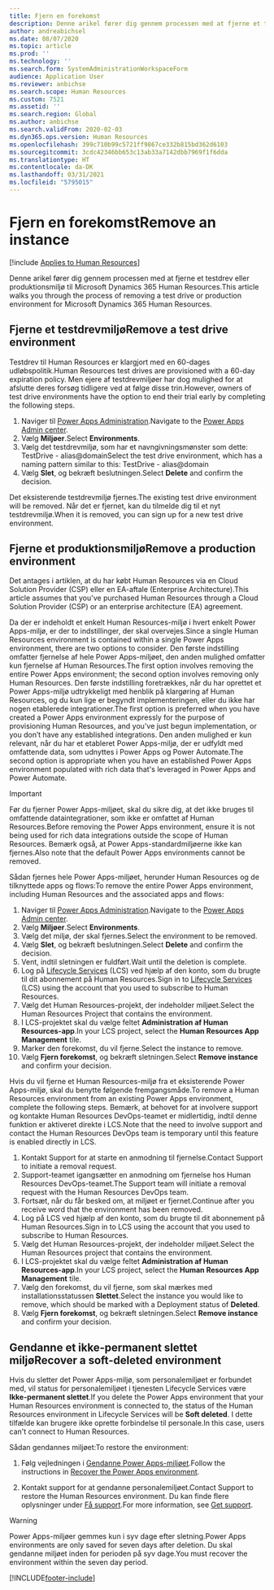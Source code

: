 ```yaml
---
title: Fjern en forekomst
description: Denne arikel fører dig gennem processen med at fjerne et testdrev eller produktionsmiljø til Microsoft Dynamics 365 Human Resources.
author: andreabichsel
ms.date: 08/07/2020
ms.topic: article
ms.prod: ''
ms.technology: ''
ms.search.form: SystemAdministrationWorkspaceForm
audience: Application User
ms.reviewer: anbichse
ms.search.scope: Human Resources
ms.custom: 7521
ms.assetid: ''
ms.search.region: Global
ms.author: anbichse
ms.search.validFrom: 2020-02-03
ms.dyn365.ops.version: Human Resources
ms.openlocfilehash: 399c710b99c5721ff9867ce332b815bd362d6103
ms.sourcegitcommit: 3cdc42346bb653c13ab33a7142dbb7969f1f6dda
ms.translationtype: HT
ms.contentlocale: da-DK
ms.lasthandoff: 03/31/2021
ms.locfileid: "5795015"
---
```

# <a name="remove-an-instance"></a><span data-ttu-id="a9646-103">Fjern en forekomst</span><span class="sxs-lookup"><span data-stu-id="a9646-103">Remove an instance</span></span>

[!include [Applies to Human Resources](../includes/applies-to-hr.md)]

<span data-ttu-id="a9646-104">Denne arikel fører dig gennem processen med at fjerne et testdrev eller produktionsmiljø til Microsoft Dynamics 365 Human Resources.</span><span class="sxs-lookup"><span data-stu-id="a9646-104">This article walks you through the process of removing a test drive or production environment for Microsoft Dynamics 365 Human Resources.</span></span>

## <a name="remove-a-test-drive-environment"></a><span data-ttu-id="a9646-105">Fjerne et testdrevmiljø</span><span class="sxs-lookup"><span data-stu-id="a9646-105">Remove a test drive environment</span></span>

<span data-ttu-id="a9646-106">Testdrev til Human Resources er klargjort med en 60-dages udløbspolitik.</span><span class="sxs-lookup"><span data-stu-id="a9646-106">Human Resources test drives are provisioned with a 60-day expiration policy.</span></span> <span data-ttu-id="a9646-107">Men ejere af testdrevmiljøer har dog mulighed for at afslutte deres forsøg tidligere ved at følge disse trin.</span><span class="sxs-lookup"><span data-stu-id="a9646-107">However, owners of test drive environments have the option to end their trial early by completing the following steps.</span></span> 

1. <span data-ttu-id="a9646-108">Naviger til [Power Apps Administration](https://admin.businessplatform.microsoft.com/).</span><span class="sxs-lookup"><span data-stu-id="a9646-108">Navigate to the [Power Apps Admin center](https://admin.businessplatform.microsoft.com/).</span></span>
2. <span data-ttu-id="a9646-109">Vælg **Miljøer**.</span><span class="sxs-lookup"><span data-stu-id="a9646-109">Select **Environments**.</span></span>
3. <span data-ttu-id="a9646-110">Vælg det testdrevmiljø, som har et navngivningsmønster som dette: TestDrive - alias@domain</span><span class="sxs-lookup"><span data-stu-id="a9646-110">Select the test drive environment, which has a naming pattern similar to this: TestDrive - alias@domain</span></span>
4. <span data-ttu-id="a9646-111">Vælg **Slet**, og bekræft beslutningen.</span><span class="sxs-lookup"><span data-stu-id="a9646-111">Select **Delete** and confirm the decision.</span></span> 

<span data-ttu-id="a9646-112">Det eksisterende testdrevmiljø fjernes.</span><span class="sxs-lookup"><span data-stu-id="a9646-112">The existing test drive environment will be removed.</span></span> <span data-ttu-id="a9646-113">Når det er fjernet, kan du tilmelde dig til et nyt testdrevmiljø.</span><span class="sxs-lookup"><span data-stu-id="a9646-113">When it is removed, you can sign up for a new test drive environment.</span></span> 

## <a name="remove-a-production-environment"></a><span data-ttu-id="a9646-114">Fjerne et produktionsmiljø</span><span class="sxs-lookup"><span data-stu-id="a9646-114">Remove a production environment</span></span>

<span data-ttu-id="a9646-115">Det antages i artiklen, at du har købt Human Resources via en Cloud Solution Provider (CSP) eller en EA-aftale (Enterprise Architecture).</span><span class="sxs-lookup"><span data-stu-id="a9646-115">This article assumes that you've purchased Human Resources through a Cloud Solution Provider (CSP) or an enterprise architecture (EA) agreement.</span></span> 

<span data-ttu-id="a9646-116">Da der er indeholdt et enkelt Human Resources-miljø i hvert enkelt Power Apps-miljø, er der to indstillinger, der skal overvejes.</span><span class="sxs-lookup"><span data-stu-id="a9646-116">Since a single Human Resources environment is contained within a single Power Apps environment, there are two options to consider.</span></span> <span data-ttu-id="a9646-117">Den første indstilling omfatter fjernelse af hele Power Apps-miljøet, den anden mulighed omfatter kun fjernelse af Human Resources.</span><span class="sxs-lookup"><span data-stu-id="a9646-117">The first option involves removing the entire Power Apps environment; the second option involves removing only Human Resources.</span></span> <span data-ttu-id="a9646-118">Den første indstilling foretrækkes, når du har oprettet et Power Apps-miljø udtrykkeligt med henblik på klargøring af Human Resources, og du kun lige er begyndt implementeringen, eller du ikke har nogen etablerede integrationer.</span><span class="sxs-lookup"><span data-stu-id="a9646-118">The first option is preferred when you have created a Power Apps environment expressly for the purpose of provisioning Human Resources, and you've just begun implementation, or you don’t have any established integrations.</span></span> <span data-ttu-id="a9646-119">Den anden mulighed er kun relevant, når du har et etableret Power Apps-miljø, der er udfyldt med omfattende data, som udnyttes i Power Apps og Power Automate.</span><span class="sxs-lookup"><span data-stu-id="a9646-119">The second option is appropriate when you have an established Power Apps environment populated with rich data that's leveraged in Power Apps and Power Automate.</span></span>

> [!Important]
> <span data-ttu-id="a9646-120">Før du fjerner Power Apps-miljøet, skal du sikre dig, at det ikke bruges til omfattende dataintegrationer, som ikke er omfattet af Human Resources.</span><span class="sxs-lookup"><span data-stu-id="a9646-120">Before removing the Power Apps environment, ensure it is not being used for rich data integrations outside the scope of Human Resources.</span></span> <span data-ttu-id="a9646-121">Bemærk også, at Power Apps-standardmiljøerne ikke kan fjernes.</span><span class="sxs-lookup"><span data-stu-id="a9646-121">Also note that the default Power Apps environments cannot be removed.</span></span> 

<span data-ttu-id="a9646-122">Sådan fjernes hele Power Apps-miljøet, herunder Human Resources og de tilknyttede apps og flows:</span><span class="sxs-lookup"><span data-stu-id="a9646-122">To remove the entire Power Apps environment, including Human Resources and the associated apps and flows:</span></span>

1. <span data-ttu-id="a9646-123">Naviger til [Power Apps Administration](https://admin.businessplatform.microsoft.com/).</span><span class="sxs-lookup"><span data-stu-id="a9646-123">Navigate to the [Power Apps Admin center](https://admin.businessplatform.microsoft.com/).</span></span>
2. <span data-ttu-id="a9646-124">Vælg **Miljøer**.</span><span class="sxs-lookup"><span data-stu-id="a9646-124">Select **Environments**.</span></span>
3. <span data-ttu-id="a9646-125">Vælg det miljø, der skal fjernes.</span><span class="sxs-lookup"><span data-stu-id="a9646-125">Select the environment to be removed.</span></span>
4. <span data-ttu-id="a9646-126">Vælg **Slet**, og bekræft beslutningen.</span><span class="sxs-lookup"><span data-stu-id="a9646-126">Select **Delete** and confirm the decision.</span></span> 
5. <span data-ttu-id="a9646-127">Vent, indtil sletningen er fuldført.</span><span class="sxs-lookup"><span data-stu-id="a9646-127">Wait until the deletion is complete.</span></span>
6. <span data-ttu-id="a9646-128">Log på [Lifecycle Services](https://lcs.dynamics.com/Logon/Index) (LCS) ved hjælp af den konto, som du brugte til dit abonnement på Human Resources.</span><span class="sxs-lookup"><span data-stu-id="a9646-128">Sign in to [Lifecycle Services](https://lcs.dynamics.com/Logon/Index) (LCS) using the account that you used to subscribe to Human Resources.</span></span> 
7. <span data-ttu-id="a9646-129">Vælg det Human Resources-projekt, der indeholder miljøet.</span><span class="sxs-lookup"><span data-stu-id="a9646-129">Select the Human Resources Project that contains the environment.</span></span> 
8. <span data-ttu-id="a9646-130">I LCS-projektet skal du vælge feltet **Administration af Human Resources-app**.</span><span class="sxs-lookup"><span data-stu-id="a9646-130">In your LCS project, select the **Human Resources App Management** tile.</span></span> 
9. <span data-ttu-id="a9646-131">Marker den forekomst, du vil fjerne.</span><span class="sxs-lookup"><span data-stu-id="a9646-131">Select the instance to remove.</span></span> 
10. <span data-ttu-id="a9646-132">Vælg **Fjern forekomst**, og bekræft sletningen.</span><span class="sxs-lookup"><span data-stu-id="a9646-132">Select **Remove instance** and confirm your decision.</span></span>  

<span data-ttu-id="a9646-133">Hvis du vil fjerne et Human Resources-miljø fra et eksisterende Power Apps-miljø, skal du benytte følgende fremgangsmåde.</span><span class="sxs-lookup"><span data-stu-id="a9646-133">To remove a Human Resources environment from an existing Power Apps environment, complete the following steps.</span></span> <span data-ttu-id="a9646-134">Bemærk, at behovet for at involvere support og kontakte Human Resources DevOps-teamet er midlertidig, indtil denne funktion er aktiveret direkte i LCS.</span><span class="sxs-lookup"><span data-stu-id="a9646-134">Note that the need to involve support and contact the Human Resources DevOps team is temporary until this feature is enabled directly in LCS.</span></span>

1. <span data-ttu-id="a9646-135">Kontakt Support for at starte en anmodning til fjernelse.</span><span class="sxs-lookup"><span data-stu-id="a9646-135">Contact Support to initiate a removal request.</span></span>
2. <span data-ttu-id="a9646-136">Support-teamet igangsætter en anmodning om fjernelse hos Human Resources DevOps-teamet.</span><span class="sxs-lookup"><span data-stu-id="a9646-136">The Support team will initiate a removal request with the Human Resources DevOps team.</span></span> 
3. <span data-ttu-id="a9646-137">Fortsæt, når du får besked om, at miljøet er fjernet.</span><span class="sxs-lookup"><span data-stu-id="a9646-137">Continue after you receive word that the environment has been removed.</span></span>
4. <span data-ttu-id="a9646-138">Log på LCS ved hjælp af den konto, som du brugte til dit abonnement på Human Resources.</span><span class="sxs-lookup"><span data-stu-id="a9646-138">Sign in to LCS using the account that you used to subscribe to Human Resources.</span></span> 
5. <span data-ttu-id="a9646-139">Vælg det Human Resources-projekt, der indeholder miljøet.</span><span class="sxs-lookup"><span data-stu-id="a9646-139">Select the Human Resources project that contains the environment.</span></span> 
6. <span data-ttu-id="a9646-140">I LCS-projektet skal du vælge feltet **Administration af Human Resources-app**.</span><span class="sxs-lookup"><span data-stu-id="a9646-140">In your LCS project, select the **Human Resources App Management** tile.</span></span> 
7. <span data-ttu-id="a9646-141">Vælg den forekomst, du vil fjerne, som skal mærkes med installationsstatussen **Slettet**.</span><span class="sxs-lookup"><span data-stu-id="a9646-141">Select the instance you would like to remove, which should be marked with a Deployment status of **Deleted**.</span></span>
8. <span data-ttu-id="a9646-142">Vælg **Fjern forekomst**, og bekræft sletningen.</span><span class="sxs-lookup"><span data-stu-id="a9646-142">Select **Remove instance** and confirm your decision.</span></span> 

## <a name="recover-a-soft-deleted-environment"></a><span data-ttu-id="a9646-143">Gendanne et ikke-permanent slettet miljø</span><span class="sxs-lookup"><span data-stu-id="a9646-143">Recover a soft-deleted environment</span></span>

<span data-ttu-id="a9646-144">Hvis du sletter det Power Apps-miljø, som personalemiljøet er forbundet med, vil status for personalemiljøet i tjenesten Lifecycle Services være **Ikke-permanent slettet**.</span><span class="sxs-lookup"><span data-stu-id="a9646-144">If you delete the Power Apps environment that your Human Resources environment is connected to, the status of the Human Resources environment in Lifecycle Services will be **Soft deleted**.</span></span> <span data-ttu-id="a9646-145">I dette tilfælde kan brugere ikke oprette forbindelse til personale.</span><span class="sxs-lookup"><span data-stu-id="a9646-145">In this case, users can't connect to Human Resources.</span></span>

<span data-ttu-id="a9646-146">Sådan gendannes miljøet:</span><span class="sxs-lookup"><span data-stu-id="a9646-146">To restore the environment:</span></span>

1. <span data-ttu-id="a9646-147">Følg vejledningen i [Gendanne Power Apps-miljøet](/power-platform/admin/recover-environment.md).</span><span class="sxs-lookup"><span data-stu-id="a9646-147">Follow the instructions in [Recover the Power Apps environment](/power-platform/admin/recover-environment.md).</span></span>

2. <span data-ttu-id="a9646-148">Kontakt support for at gendanne personalemiljøet.</span><span class="sxs-lookup"><span data-stu-id="a9646-148">Contact Support to restore the Human Resources environment.</span></span> <span data-ttu-id="a9646-149">Du kan finde flere oplysninger under [Få support](hr-admin-troubleshooting-support.md).</span><span class="sxs-lookup"><span data-stu-id="a9646-149">For more information, see [Get support](hr-admin-troubleshooting-support.md).</span></span>

> [!Warning]
> <span data-ttu-id="a9646-150">Power Apps-miljøer gemmes kun i syv dage efter sletning.</span><span class="sxs-lookup"><span data-stu-id="a9646-150">Power Apps environments are only saved for seven days after deletion.</span></span> <span data-ttu-id="a9646-151">Du skal gendanne miljøet inden for perioden på syv dage.</span><span class="sxs-lookup"><span data-stu-id="a9646-151">You must recover the environment within the seven day period.</span></span>


[!INCLUDE[footer-include](../includes/footer-banner.md)]